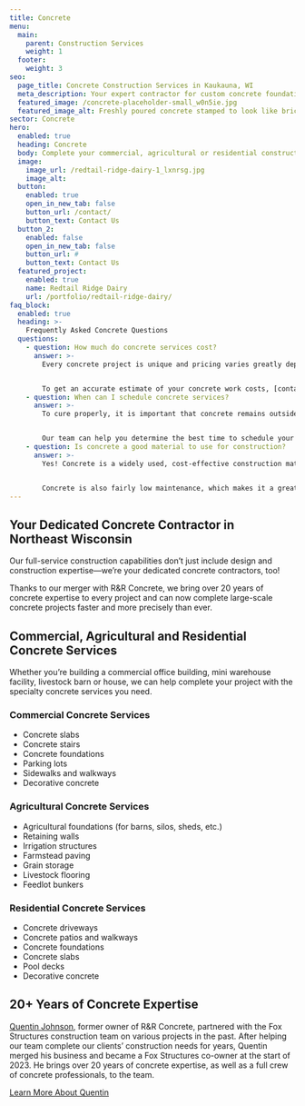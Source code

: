 ```yaml
---
title: Concrete
menu:
  main:
    parent: Construction Services
    weight: 1
  footer:
    weight: 3
seo:
  page_title: Concrete Construction Services in Kaukauna, WI
  meta_description: Your expert contractor for custom concrete foundations & slabs, commercial parking lots, retaining walls, patios & walkways, irrigation structures & more.
  featured_image: /concrete-placeholder-small_w0n5ie.jpg
  featured_image_alt: Freshly poured concrete stamped to look like brick cobblestones
sector: Concrete
hero: 
  enabled: true
  heading: Concrete
  body: Complete your commercial, agricultural or residential construction project with the expert concrete services at Fox Structures.
  image: 
    image_url: /redtail-ridge-dairy-1_lxnrsg.jpg
    image_alt: 
  button:
    enabled: true
    open_in_new_tab: false
    button_url: /contact/
    button_text: Contact Us
  button_2:
    enabled: false
    open_in_new_tab: false
    button_url: #
    button_text: Contact Us
  featured_project: 
    enabled: true
    name: Redtail Ridge Dairy
    url: /portfolio/redtail-ridge-dairy/
faq_block:
  enabled: true
  heading: >-
    Frequently Asked Concrete Questions
  questions:
    - question: How much do concrete services cost?
      answer: >-
        Every concrete project is unique and pricing varies greatly depending on your exact specifications, timeline and more. Here at Fox Structures, we offer premier concrete services that take your unique vision and needs into account, as well as the use of high-quality materials that last, even in harsh Wisconsin weather conditions. 


        To get an accurate estimate of your concrete work costs, [contact us today](/contact/) or give us a call at <a href="tel:920-766-9305">920-766-9305</a>.
    - question: When can I schedule concrete services?
      answer: >-
        To cure properly, it is important that concrete remains outside of extremely cold and/or wet conditions. Because of this, we typically avoid scheduling concrete work during winter months. Typically, Fox Structures concrete services can be scheduled from late April through early November, though this is subject to change due to weather conditions. 


        Our team can help you determine the best time to schedule your concrete work, as well as other construction services, to best fit your schedule and assure proper curing.
    - question: Is concrete a good material to use for construction?
      answer: >-
        Yes! Concrete is a widely used, cost-effective construction material that provides many benefits to you on any construction project. First and foremost, concrete is strong and durable and can hold up to a lot of wear and tear. It’s also fire-resistant and able to withstand harsh weather conditions (perfect for Wisconsin weather!). 


        Concrete is also fairly low maintenance, which makes it a great choice for our commercial, residential and agricultural clients alike. It’s easy to clean, doesn’t need to be treated and typically doesn’t have as many issues with rotting and insect infestation as wood or other common building materials. 
---
```


## Your Dedicated Concrete Contractor in Northeast Wisconsin 

Our full-service construction capabilities don’t just include design and construction expertise—we’re your dedicated concrete contractors, too! 

Thanks to our merger with R&R Concrete, we bring over 20 years of concrete expertise to every project and can now complete large-scale concrete projects faster and more precisely than ever.

## Commercial, Agricultural and Residential Concrete Services 

Whether you’re building a commercial office building, mini warehouse facility, livestock barn or house, we can help complete your project with the specialty concrete services you need. 

### Commercial Concrete Services

- Concrete slabs
- Concrete stairs 
- Concrete foundations
- Parking lots
- Sidewalks and walkways 
- Decorative concrete 

### Agricultural Concrete Services 

- Agricultural foundations (for barns, silos, sheds, etc.)
- Retaining walls 
- Irrigation structures 
- Farmstead paving 
- Grain storage 
- Livestock flooring 
- Feedlot bunkers 

### Residential Concrete Services 

- Concrete driveways
- Concrete patios and walkways
- Concrete foundations
- Concrete slabs
- Pool decks
- Decorative concrete 

## 20+ Years of Concrete Expertise 

[Quentin Johnson](/about/leadership/quentin-johnson/), former owner of R&R Concrete, partnered with the Fox Structures construction team on various projects in the past. After helping our team complete our clients’ construction needs for years, Quentin merged his business and became a Fox Structures co-owner at the start of 2023. He brings over 20 years of concrete expertise, as well as a full crew of concrete professionals, to the team. 

<a class="btn btn--secondary" href="/about/leadership/quentin-johnson/">Learn More About Quentin</a>
